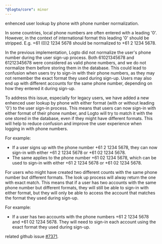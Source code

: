 ```yaml
---
"@logto/core": minor
---
```


enhenced user lookup by phone with phone number normalization.

In some countries, local phone numbers are often entered with a leading '0'. However, in the context of international format this leading '0' should be stripped. E.g. +61 (0)2 1234 5678 should be normalized to +61 2 1234 5678.

In the previous implementation, Logto did not normalize the user's phone number during the user sign-up process. Both 61021345678 and 61212345678 were considered as valid phone numbers, and we do not normalize them before storing them in the database. This could lead to confusion when users try to sign-in with their phone numbers, as they may not remember the exact format they used during sign-up. Users may also end up with different accounts for the same phone number, depending on how they entered it during sign-up.

To address this issue, especially for legacy users, we have added a new enhenced user lookup by phone with either format (with or without leading '0') to the user sign-in process. This means that users can now sign-in with either format of their phone number, and Logto will try to match it with the one stored in the database, even if they might have different formats. This will help to reduce confusion and improve the user experience when logging in with phone numbers.

For example:

- If a user signs up with the phone number +61 2 1234 5678, they can now sign-in with either +61 2 1234 5678 or +61 02 1234 5678.
- The same applies to the phone number +61 02 1234 5678, which can be used to sign-in with either +61 2 1234 5678 or +61 02 1234 5678.

For users who might have created two different counts with the same phone number but different formats. The look up process will alway return the one with exact match. This means that if a user has two accounts with the same phone number but different formats, they will still be able to sign-in with either format, but they will only be able to access the account that matches the format they used during sign-up.

For example:

- If a user has two accounts with the phone numbers +61 2 1234 5678 and +61 02 1234 5678. They will need to sign-in each account using the exact format they used during sign-up.

related github issue [#7371](https://github.com/logto-io/logto/issues/7371).
